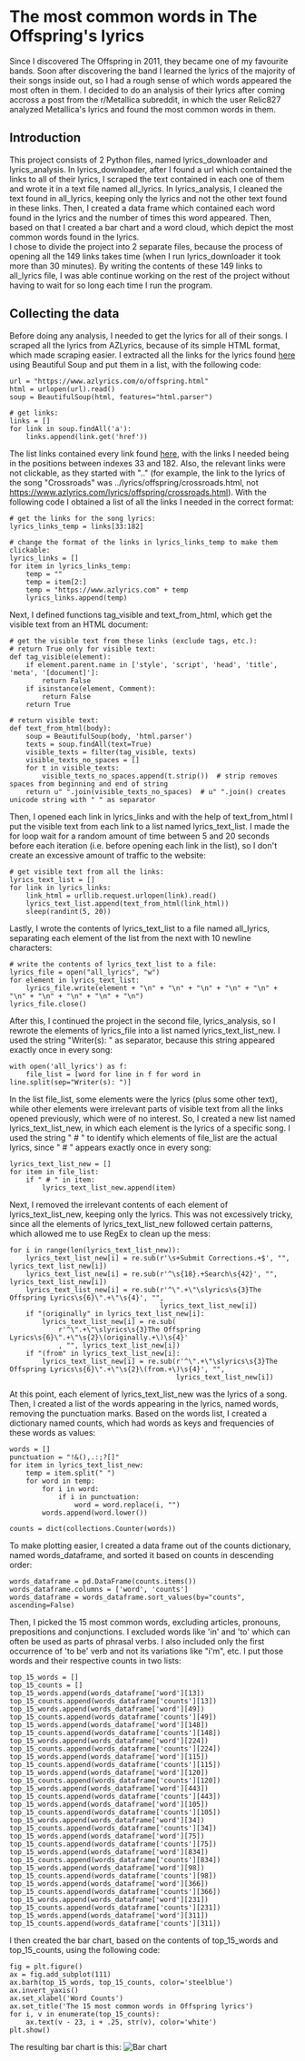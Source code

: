 # The most common words in The Offspring's lyrics
Since I discovered The Offspring in 2011, they became one of my favourite bands. Soon after discovering the band I learned the lyrics of the majority of their songs inside out, so I had a rough sense of which words appeared the most often in them. I decided to do an analysis of their lyrics after coming accross a post from the r/Metallica subreddit, in which the user Relic827 analyzed Metallica's lyrics and found the most common words in them.   

## Introduction
This project consists of 2 Python files, named lyrics_downloader and lyrics_analysis. In lyrics_downloader, after I found a url which contained the links to all of their lyrics, I scraped the text contained in each one of them and wrote it in a text file named all_lyrics. In lyrics_analysis, I cleaned the text found in all_lyrics, keeping only the lyrics and not the other text found in these links. Then, I created a data frame which contained each word found in the lyrics and the number of times this word appeared. Then, based on that I created a bar chart and a word cloud, which depict the most common words found in the lyrics.   
I chose to divide the project into 2 separate files, because the process of opening all the 149 links takes time (when I run lyrics_downloader it took more than 30 minutes). By writing the contents of these 149 links to all_lyrics file, I was able continue working on the rest of the project without having to wait for so long each time I run the program.

## Collecting the data
Before doing any analysis, I needed to get the lyrics for all of their songs. I scraped all the lyrics from AZLyrics, because of its simple HTML format, which made scraping easier. I extracted all the links for the lyrics found [here](https://www.azlyrics.com/o/offspring.html) using Beautiful Soup and put them in a list, with the following code:   
```
url = "https://www.azlyrics.com/o/offspring.html"
html = urlopen(url).read()
soup = BeautifulSoup(html, features="html.parser")

# get links:
links = []
for link in soup.findAll('a'):
    links.append(link.get('href'))
```
The list links contained every link found [here](https://www.azlyrics.com/o/offspring.html), with the links I needed being in the positions between indexes 33 and 182. Also, the relevant links were not clickable, as they started with ".." (for example, the link to the lyrics of the song "Crossroads" was ../lyrics/offspring/crossroads.html, not https://www.azlyrics.com/lyrics/offspring/crossroads.html). With the following code I obtained a list of all the links I needed in the correct format:
```
# get the links for the song lyrics:
lyrics_links_temp = links[33:182]

# change the format of the links in lyrics_links_temp to make them clickable:
lyrics_links = []
for item in lyrics_links_temp:
    temp = ""
    temp = item[2:]
    temp = "https://www.azlyrics.com" + temp
    lyrics_links.append(temp)
```
Next, I defined functions tag_visible and text_from_html, which get the visible text from an HTML document:
```
# get the visible text from these links (exclude tags, etc.):
# return True only for visible text:
def tag_visible(element):
    if element.parent.name in ['style', 'script', 'head', 'title', 'meta', '[document]']:
        return False
    if isinstance(element, Comment):
        return False
    return True

# return visible text:
def text_from_html(body):
    soup = BeautifulSoup(body, 'html.parser')
    texts = soup.findAll(text=True)
    visible_texts = filter(tag_visible, texts)
    visible_texts_no_spaces = []
    for t in visible_texts:
        visible_texts_no_spaces.append(t.strip())  # strip removes spaces from beginning and end of string
    return u" ".join(visible_texts_no_spaces)  # u" ".join() creates unicode string with " " as separator
```
Then, I opened each link in lyrics_links and with the help of text_from_html I put the visible text from each link to a list named lyrics_text_list. I made the for loop wait for a random amount of time between 5 and 20 seconds before each iteration (i.e. before opening each link in the list), so I don't create an excessive amount of traffic to the website:
```
# get visible text from all the links:
lyrics_text_list = []
for link in lyrics_links:
    link_html = urllib.request.urlopen(link).read()
    lyrics_text_list.append(text_from_html(link_html))
    sleep(randint(5, 20))
```
Lastly, I wrote the contents of lyrics_text_list to a file named all_lyrics, separating each element of the list from the next with 10 newline characters:
```
# write the contents of lyrics_text_list to a file:
lyrics_file = open("all_lyrics", "w")
for element in lyrics_text_list:
    lyrics_file.write(element + "\n" + "\n" + "\n" + "\n" + "\n" + "\n" + "\n" + "\n" + "\n" + "\n")
lyrics_file.close()
```
After this, I continued the project in the second file, lyrics_analysis, so I rewrote the elements of lyrics_file into a list named lyrics_text_list_new. I used the string "Writer(s): " as separator, because this string appeared exactly once in every song:
```
with open('all_lyrics') as f:
    file_list = [word for line in f for word in line.split(sep="Writer(s): ")]
```
In the list file_list, some elements were the lyrics (plus some other text), while other elements were irrelevant parts of visible text from all the links opened previously, which were of no interest. So, I created a new list named lyrics_text_list_new, in which each element is the lyrics of a specific song. I used the string " # " to identify which elements of file_list are the actual lyrics, since " # " appears exactly once in every song:
```
lyrics_text_list_new = []
for item in file_list:
    if " # " in item:
        lyrics_text_list_new.append(item)
```
Next, I removed the irrelevant contents of each element of lyrics_text_list_new, keeping only the lyrics. This was not excessively tricky, since all the elements of lyrics_text_list_new followed certain patterns, which allowed me to use RegEx to clean up the mess:
```
for i in range(len(lyrics_text_list_new)):
    lyrics_text_list_new[i] = re.sub(r'\s+Submit Corrections.+$', "", lyrics_text_list_new[i])
    lyrics_text_list_new[i] = re.sub(r'^\s{18}.+Search\s{42}', "", lyrics_text_list_new[i])
    lyrics_text_list_new[i] = re.sub(r'^\".+\"\slyrics\s{3}The Offspring Lyrics\s{6}\".+\"\s{4}', "",
                                     lyrics_text_list_new[i])
    if "(originally" in lyrics_text_list_new[i]:
        lyrics_text_list_new[i] = re.sub(
            r'^\".+\"\slyrics\s{3}The Offspring Lyrics\s{6}\".+\"\s{2}\(originally.+\)\s{4}'
            , "", lyrics_text_list_new[i])
    if "(from" in lyrics_text_list_new[i]:
        lyrics_text_list_new[i] = re.sub(r'^\".+\"\slyrics\s{3}The Offspring Lyrics\s{6}\".+\"\s{2}\(from.+\)\s{4}', "",
                                         lyrics_text_list_new[i])
```
At this point, each element of lyrics_text_list_new was the lyrics of a song. Then, I created a list of the words appearing in the lyrics, named words, removing the punctuation marks. Based on the words list, I created a dictionary named counts, which had words as keys and frequencies of these words as values:
```
words = []
punctuation = "!&(),.:;?[]"
for item in lyrics_text_list_new:
    temp = item.split(" ")
    for word in temp:
        for i in word:
            if i in punctuation:
                word = word.replace(i, "")
        words.append(word.lower())

counts = dict(collections.Counter(words))
```
To make plotting easier, I created a data frame out of the counts dictionary, named words_dataframe, and sorted it based on counts in descending order:
```
words_dataframe = pd.DataFrame(counts.items())
words_dataframe.columns = ['word', 'counts']
words_dataframe = words_dataframe.sort_values(by="counts", ascending=False)
```
Then, I picked the 15 most common words, excluding articles, pronouns, prepositions and conjunctions. I excluded words like 'in' and 'to' which can often be used as parts of phrasal verbs. I also included only the first occurrence of 'to be' verb and not its variations like "i'm", etc. I put those words and their respective counts in two lists:
```
top_15_words = []
top_15_counts = []
top_15_words.append(words_dataframe['word'][13])
top_15_counts.append(words_dataframe['counts'][13])
top_15_words.append(words_dataframe['word'][49])
top_15_counts.append(words_dataframe['counts'][49])
top_15_words.append(words_dataframe['word'][148])
top_15_counts.append(words_dataframe['counts'][148])
top_15_words.append(words_dataframe['word'][224])
top_15_counts.append(words_dataframe['counts'][224])
top_15_words.append(words_dataframe['word'][115])
top_15_counts.append(words_dataframe['counts'][115])
top_15_words.append(words_dataframe['word'][120])
top_15_counts.append(words_dataframe['counts'][120])
top_15_words.append(words_dataframe['word'][443])
top_15_counts.append(words_dataframe['counts'][443])
top_15_words.append(words_dataframe['word'][105])
top_15_counts.append(words_dataframe['counts'][105])
top_15_words.append(words_dataframe['word'][34])
top_15_counts.append(words_dataframe['counts'][34])
top_15_words.append(words_dataframe['word'][75])
top_15_counts.append(words_dataframe['counts'][75])
top_15_words.append(words_dataframe['word'][834])
top_15_counts.append(words_dataframe['counts'][834])
top_15_words.append(words_dataframe['word'][98])
top_15_counts.append(words_dataframe['counts'][98])
top_15_words.append(words_dataframe['word'][366])
top_15_counts.append(words_dataframe['counts'][366])
top_15_words.append(words_dataframe['word'][231])
top_15_counts.append(words_dataframe['counts'][231])
top_15_words.append(words_dataframe['word'][311])
top_15_counts.append(words_dataframe['counts'][311])
```
I then created the bar chart, based on the contents of top_15_words and top_15_counts, using the following code:
```
fig = plt.figure()
ax = fig.add_subplot(111)
ax.barh(top_15_words, top_15_counts, color='steelblue')
ax.invert_yaxis()
ax.set_xlabel('Word Counts')
ax.set_title('The 15 most common words in Offspring lyrics')
for i, v in enumerate(top_15_counts):
    ax.text(v - 23, i + .25, str(v), color='white')
plt.show()
```
The resulting bar chart is this:
![Bar chart](https://raw.githubusercontent.com/aphroditerizou/Offspring-lyrics/main/bar%20chart.png)
